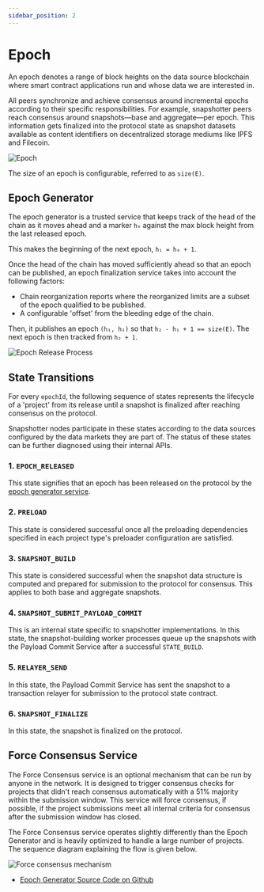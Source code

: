 ```yaml
---
sidebar_position: 2
---
```


# Epoch

An epoch denotes a range of block heights on the data source blockchain where smart contract applications run and whose data we are interested in.

All peers synchronize and achieve consensus around incremental epochs according to their specific responsibilities. For example, snapshotter peers reach consensus around snapshots—base and aggregate—per epoch. This information gets finalized into the protocol state as snapshot datasets available as content identifiers on decentralized storage mediums like IPFS and Filecoin.

![Epoch](/images/Epoch.png)

The size of an epoch is configurable, referred to as `size(E)`.

## Epoch Generator

The epoch generator is a trusted service that keeps track of the head of the chain as it moves ahead and a marker `h₀` against the max block height from the last released epoch.

This makes the beginning of the next epoch, `h₁ = h₀ + 1`.

Once the head of the chain has moved sufficiently ahead so that an epoch can be published, an epoch finalization service takes into account the following factors:

- Chain reorganization reports where the reorganized limits are a subset of the epoch qualified to be published.
- A configurable 'offset' from the bleeding edge of the chain.

Then, it publishes an epoch `(h₁, h₂)` so that `h₂ - h₁ + 1 == size(E)`. The next epoch is then tracked from `h₂ + 1`.

![Epoch Release Process](https://raw.githubusercontent.com/Powerloom/onchain-consensus/phase2/docs/images/epoch_generator.png)

## State Transitions

For every `epochId`, the following sequence of states represents the lifecycle of a 'project' from its release until a snapshot is finalized after reaching consensus on the protocol.

Snapshotter nodes participate in these states according to the data sources configured by the data markets they are part of. The status of these states can be further diagnosed using their internal APIs.

### 1. `EPOCH_RELEASED`

This state signifies that an epoch has been released on the protocol by the [epoch generator service](#epoch-generator).

### 2. `PRELOAD`

This state is considered successful once all the preloading dependencies specified in each project type's preloader configuration are satisfied.

### 3. `SNAPSHOT_BUILD`

This state is considered successful when the snapshot data structure is computed and prepared for submission to the protocol for consensus. This applies to both base and aggregate snapshots.

### 4. `SNAPSHOT_SUBMIT_PAYLOAD_COMMIT`

This is an internal state specific to snapshotter implementations. In this state, the snapshot-building worker processes queue up the snapshots with the Payload Commit Service after a successful `STATE_BUILD`.

### 5. `RELAYER_SEND`

In this state, the Payload Commit Service has sent the snapshot to a transaction relayer for submission to the protocol state contract.

### 6. `SNAPSHOT_FINALIZE`

In this state, the snapshot is finalized on the protocol.

## Force Consensus Service 

The Force Consensus service is an optional mechanism that can be run by anyone in the network. It is designed to trigger consensus checks for projects that didn't reach consensus automatically with a 51% majority within the submission window. This service will force consensus, if possible, if the project submissions meet all internal criteria for consensus after the submission window has closed.

The Force Consensus service operates slightly differently than the Epoch Generator and is heavily optimized to handle a large number of projects. The sequence diagram explaining the flow is given below.

![Force consensus mechanism](https://raw.githubusercontent.com/PowerLoom/onchain-consensus/feat/force_consensus_only_relevant_projects/docs/images/force_consensus.png)

- [Epoch Generator Source Code on Github](https://github.com/Powerloom/onchain-consensus/blob/63d09aa9ab1d98a2fed55e05b7760c12692fea83/epoch_generator.py)
